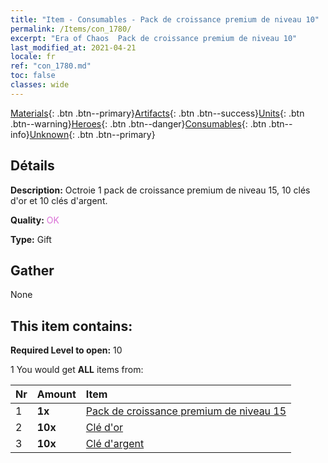 ```yaml
---
title: "Item - Consumables - Pack de croissance premium de niveau 10"
permalink: /Items/con_1780/
excerpt: "Era of Chaos  Pack de croissance premium de niveau 10"
last_modified_at: 2021-04-21
locale: fr
ref: "con_1780.md"
toc: false
classes: wide
---
```

 [Materials](/fr/Items/){: .btn .btn--primary}[Artifacts](/fr/Items/Artifacts/){: .btn .btn--success}[Units](/fr/Items/Units/){: .btn .btn--warning}[Heroes](/fr/Items/Heroes/){: .btn .btn--danger}[Consumables](/fr/Items/Consumables/){: .btn .btn--info}[Unknown](/fr/Items/Unknown/){: .btn .btn--primary}

## Détails
 **Description:** Octroie 1 pack de croissance premium de niveau 15, 10 clés d'or et 10 clés d'argent.

 **Quality:** <span style="color: #DA70D6">OK</span>

 **Type:** Gift

## Gather

  None

## This item contains:

 **Required Level to open:** 10

 1 You would get **ALL** items  from:

  | Nr | Amount |     Item    |
  |:---|:-------|:------------|
  | 1 |  **1x** | [Pack de croissance premium de niveau 15](/fr/Items/con_1781/) |  | 
  | 2 |  **10x** | [Clé d'or](/fr/Items/con_783/) |  | 
  | 3 |  **10x** | [Clé d'argent](/fr/Items/con_693/) |  | 
